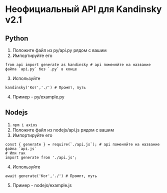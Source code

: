 # Неофициальный API для Kandinsky v2.1

## Python
1. Положите файл из py/api.py рядом с вашим
2. Импортируйте его
```
from api import generate as kandinsky # api поменяйте на название файла `api.py` без `.py` в конце
```
3. Используйте
```
kandinsky('Кот','./') # Промпт, путь
```
4. Пример - py/example.py

## Nodejs
1. ```npm i axios```
2. Положите файл из nodejs/api.js рядом с вашим
3. Импортируйте его
```
const { generate } = require(`./api.js`); # api поменяйте на название файла `api.js`
# Или так
import generate from './api.js';
```
4. Используйте
```
await generate('Кот','./') # Промпт, путь
```
5. Пример - nodejs/example.js